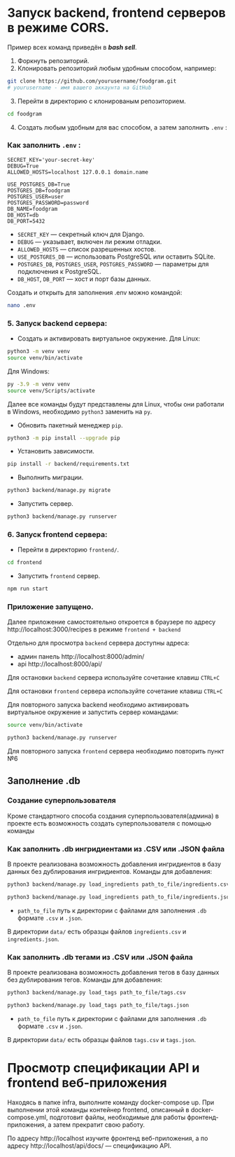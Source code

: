 # Запуск backend, frontend серверов в режиме CORS.

Пример всех команд приведён в ***bash sell***.

1. Форкнуть репозиторий.
2. Клонировать репозиторий любым удобным способом, например:
```bash
git clone https://github.com/yourusername/foodgram.git
# yourusername - имя вашего аккаунта на GitHub
```
3. Перейти в директорию с клонированым репозиторием.
```bash
cd foodgram
```
4. Создать любым удобным для вас способом, а затем заполнить ```.env``` :
### Как заполнить ```.env``` :
```nano
SECRET_KEY='your-secret-key'
DEBUG=True
ALLOWED_HOSTS=localhost 127.0.0.1 domain.name

USE_POSTGRES_DB=True
POSTGRES_DB=foodgram
POSTGRES_USER=user
POSTGRES_PASSWORD=password
DB_NAME=foodgram
DB_HOST=db
DB_PORT=5432
```
- `SECRET_KEY` — секретный ключ для Django.
- `DEBUG` — указывает, включен ли режим отладки.
- `ALLOWED_HOSTS` — список разрешенных хостов.
- `USE_POSTGRES_DB` — использовать PostgreSQL или оставить SQLite.
- `POSTGRES_DB`, `POSTGRES_USER`, `POSTGRES_PASSWORD` — параметры для
подключения к PostgreSQL.
- `DB_HOST`, `DB_PORT` — хост и порт базы данных.

Создать и открыть для заполнения .env можно командой:
```bash
nano .env
```
### 5. Запуск backend сервера:
 - Cоздать и активировать виртуальное окружение.
Для Linux:
```bash
python3 -m venv venv
source venv/bin/activate
```
Для Windows:
```bash
py -3.9 -m venv venv
source venv/Scripts/activate
```
Далее все команды будут представлены для Linux, чтобы они работали в Windows, 
необходимо ```python3``` заменить на ```py```.
- Обновить пакетный менеджер ```pip```.
```bash
python3 -m pip install --upgrade pip
```
- Установить зависимости.
```bash
pip install -r backend/requirements.txt
```
- Выполнить миграции.
```bash
python3 backend/manage.py migrate
```
- Запустить сервер.
```bash
python3 backend/manage.py runserver
```

### 6. Запуск frontend сервера:

- Перейти в директорию ```frontend/```.
``` bash
cd frontend
```
- Запустить ```frontend``` сервер.
```bash
npm run start
```
### Приложение запущено.
Далее приложение самостоятельно откроется в браузере по адресу 
http://localhost:3000/recipes в режиме ```frontend + backend```

Отдельно для просмотра ```backend``` сервера доступны адреса:
- админ панель http://localhost:8000/admin/
- api http://localhost:8000/api/

Для остановки ```backend``` сервера используйте сочетание клавиш ```CTRL+C```

Для остановки ```frontend``` сервера используйте сочетание клавиш ```CTRL+C```

Для повторного запуска backend необходимо активировать виртуальное окружение и 
запустить сервер командами:
```bash
source venv/bin/activate
```
```bash
python3 backend/manage.py runserver
```
Для повторного запуска ```frontend``` сервера необходимо повторить пункт №6

## Заполнение .db
### Создание суперпользователя
Кроме стандартного способа создания суперпользователя(админа) в проекте есть 
возможность создать суперпользователя с помощью команды  

### Как заполнить .db ингридиентами из .CSV или .JSON файла
В проекте реализована возможность добавления ингридиентов в базу данных 
без дублирования ингридиентов.
Команды для добавления:
```bash
python3 backend/manage.py load_ingredients path_to_file/ingredients.csv
```

```bash
python3 backend/manage.py load_ingredients path_to_file/ingredients.json
```
-  ```path_to_file``` путь к директории с файлами для заполнения ```.db``` 
формате ```.csv``` и ```.json```.

В директории ```data/``` есть образцы файлов ```ingredients.csv``` и 
```ingredients.json```.

### Как заполнить .db тегами из .CSV или .JSON файла
В проекте реализована возможность добавления тегов в базу данных 
без дублирования тегов.
Команды для добавления:
```bash
python3 backend/manage.py load_tags path_to_file/tags.csv
```

```bash
python3 backend/manage.py load_tags path_to_file/tags.json
```
-  ```path_to_file``` путь к директории с файлами для заполнения ```.db```
формате ```.csv``` и ```.json```.

В директории ```data/``` есть образцы файлов ```tags.csv``` и ```tags.json```.

# Просмотр спецификации API и frontend веб-приложения
Находясь в папке infra, выполните команду docker-compose up. При выполнении 
этой команды контейнер frontend, описанный в docker-compose.yml, подготовит 
файлы, необходимые для работы фронтенд-приложения, а затем прекратит свою 
работу.

По адресу http://localhost изучите фронтенд веб-приложения, а по адресу 
http://localhost/api/docs/ — спецификацию API.